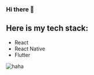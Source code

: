 ### Hi there 👋 

## Here is my tech stack:
- React
- React Native
- Flutter

![haha](https://zsms.me/copy.gif)

